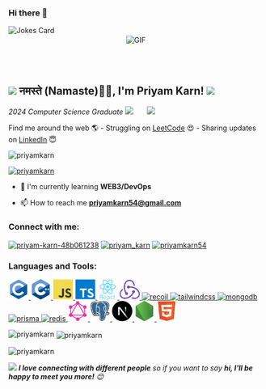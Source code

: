 ### Hi there 👋
<img src="https://readme-jokes.vercel.app/api" alt="Jokes Card" />

<div align="center">
<img height="100" width="300" alt="GIF" align="center" src="https://github.com/Xx-Ashutosh-xX/Xx-Ashutosh-xX/blob/master/assets/208593.gif">
</div>

</br>
</br>
</br>
<h2><img src="https://emojis.slackmojis.com/emojis/images/1531849430/4246/blob-sunglasses.gif?1531849430" width="30"/> नमस्ते (Namaste)🙏🏻, I'm Priyam Karn! <img src="https://media.giphy.com/media/12oufCB0MyZ1Go/giphy.gif" width="50"></h2>
<img align='right' src="https://media.giphy.com/media/M9gbBd9nbDrOTu1Mqx/giphy.gif" width="230">
<p><em>2024 Computer Science Graduate
</a><img src="https://media.giphy.com/media/WUlplcMpOCEmTGBtBW/giphy.gif" width="30"> 
</em></p>
Find me around the web 🌎 
- Struggling on <a href="https://leetcode.com/priyam_karn/">LeetCode</a> 😍
- Sharing updates on <a href="https://www.linkedin.com/in/priyam-karn-48b061238/">LinkedIn</a> 😇

<p align="left"> <img src="https://komarev.com/ghpvc/?username=priyamkarn&label=Profile%20views&color=0e75b6&style=flat" alt="priyamkarn" /> </p>

<p align="left"> <a href="https://github.com/ryo-ma/github-profile-trophy"><img src="https://github-profile-trophy.vercel.app/?username=priyamkarn" alt="priyamkarn" /></a> </p>

- 🌱 I'm currently learning **WEB3/DevOps**

- 📫 How to reach me **priyamkarn54@gmail.com**

<h3 align="left">Connect with me:</h3>
<p align="left">
<a href="https://linkedin.com/in/priyam-karn-48b061238" target="blank"><img align="center" src="https://raw.githubusercontent.com/rahuldkjain/github-profile-readme-generator/master/src/images/icons/Social/linked-in-alt.svg" alt="priyam-karn-48b061238" height="30" width="40" /></a>
<a href="https://instagram.com/priyam_karn" target="blank"><img align="center" src="https://raw.githubusercontent.com/rahuldkjain/github-profile-readme-generator/master/src/images/icons/Social/instagram.svg" alt="priyam_karn" height="30" width="40" /></a>
<a href="https://auth.geeksforgeeks.org/user/priyamkarn54" target="blank"><img align="center" src="https://raw.githubusercontent.com/rahuldkjain/github-profile-readme-generator/master/src/images/icons/Social/geeks-for-geeks.svg" alt="priyamkarn54" height="30" width="40" /></a>
</p>

<h3 align="left">Languages and Tools:</h3>
<p align="left">
<a href="https://www.cprogramming.com/" target="_blank" rel="noreferrer"> <img src="https://raw.githubusercontent.com/devicons/devicon/master/icons/c/c-original.svg" alt="c" width="40" height="40"/> </a>
<a href="https://www.w3schools.com/cpp/" target="_blank" rel="noreferrer"> <img src="https://raw.githubusercontent.com/devicons/devicon/master/icons/cplusplus/cplusplus-original.svg" alt="cplusplus" width="40" height="40"/> </a>
<a href="https://developer.mozilla.org/en-US/docs/Web/JavaScript" target="_blank" rel="noreferrer"> <img src="https://raw.githubusercontent.com/devicons/devicon/master/icons/javascript/javascript-original.svg" alt="javascript" width="40" height="40"/> </a>
<a href="https://www.typescriptlang.org/" target="_blank" rel="noreferrer"> <img src="https://raw.githubusercontent.com/devicons/devicon/master/icons/typescript/typescript-original.svg" alt="typescript" width="40" height="40"/> </a>
<a href="https://reactjs.org/" target="_blank" rel="noreferrer"> <img src="https://raw.githubusercontent.com/devicons/devicon/master/icons/react/react-original-wordmark.svg" alt="react" width="40" height="40"/> </a>
<a href="https://redux.js.org/" target="_blank" rel="noreferrer"> <img src="https://raw.githubusercontent.com/devicons/devicon/master/icons/redux/redux-original.svg" alt="redux" width="40" height="40"/> </a>
<a href="https://recoiljs.org/" target="_blank" rel="noreferrer"> <img src="https://recoiljs.org/img/logo.svg" alt="recoil" width="40" height="40"/> </a>
<a href="https://tailwindcss.com/" target="_blank" rel="noreferrer"> <img src="https://miro.medium.com/v2/resize:fit:1400/1*_6ooq0R60ba3UT5c-QVemA.png" alt="tailwindcss" width="60" height="60"/> </a>
<a href="https://www.mongodb.com/" target="_blank" rel="noreferrer"> <img src="https://www.vectorlogo.zone/logos/mongodb/mongodb-icon.svg" alt="mongodb" width="40" height="40"/> </a>
<a href="https://prisma.io/" target="_blank" rel="noreferrer"> <img src="https://redmonk.com/jgovernor/files/2021/05/Prisma-Logo-Black.png" alt="prisma" width="40" height="40"/> </a>
<a href="https://redis.io/" target="_blank" rel="noreferrer"> <img src="https://redis.io/wp-content/uploads/2024/04/Logotype.svg?auto=webp&quality=85,75&width=120" alt="redis" width="40" height="40"/> </a>
<a href="https://graphql.org/" target="_blank" rel="noreferrer"> <img src="https://raw.githubusercontent.com/devicons/devicon/master/icons/graphql/graphql-plain.svg" alt="graphql" width="40" height="40"/> </a>
<a href="https://www.postgresql.org/" target="_blank" rel="noreferrer"> <img src="https://raw.githubusercontent.com/devicons/devicon/master/icons/postgresql/postgresql-original.svg" alt="postgresql" width="40" height="40"/> </a>
<a href="https://nextjs.org/" target="_blank" rel="noreferrer"> <img src="https://raw.githubusercontent.com/devicons/devicon/master/icons/nextjs/nextjs-original.svg" alt="nextjs" width="40" height="40"/> </a>
<a href="https://nodejs.org/" target="_blank" rel="noreferrer"> <img src="https://raw.githubusercontent.com/devicons/devicon/master/icons/nodejs/nodejs-original.svg" alt="nodejs" width="40" height="40"/> </a>
<a href="https://developer.mozilla.org/en-US/docs/Web/HTML" target="_blank" rel="noreferrer"> <img src="https://raw.githubusercontent.com/devicons/devicon/master/icons/html5/html5-original.svg" alt="html" width="40" height="40"/> </a>
</p>

<p><img align="left" src="https://github-readme-stats.vercel.app/api/top-langs?username=priyamkarn&show_icons=true&locale=en&layout=compact" alt="priyamkarn" /></p>

<p>&nbsp;<img align="center" src="https://github-readme-stats.vercel.app/api?username=priyamkarn&show_icons=true&locale=en" alt="priyamkarn" /></p>

<p><img align="center" src="https://github-readme-streak-stats.herokuapp.com/?user=priyamkarn&" alt="priyamkarn" /></p>
<img src="https://media.giphy.com/media/LnQjpWaON8nhr21vNW/giphy.gif" width="60"> <em><b>I love connecting with different people</b> so if you want to say <b>hi, I'll be happy to meet you more!</b> 😊</em>
